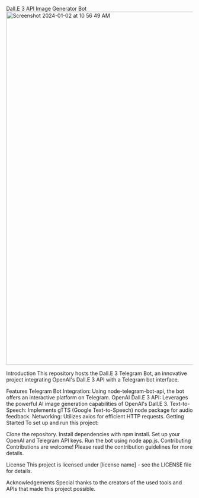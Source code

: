Dall.E 3 API Image Generator Bot
<img width="951" alt="Screenshot 2024-01-02 at 10 56 49 AM" src="https://github.com/yididiya-kassahun/dalle3-telegramBot/assets/57259174/82ee70c3-bfbd-42be-bf33-de89be19e268">

Introduction
This repository hosts the Dall.E 3 Telegram Bot, an innovative project integrating OpenAI's Dall.E 3 API with a Telegram bot interface.

Features
Telegram Bot Integration: Using node-telegram-bot-api, the bot offers an interactive platform on Telegram.
OpenAI Dall.E 3 API: Leverages the powerful AI image generation capabilities of OpenAI's Dall.E 3.
Text-to-Speech: Implements gTTS (Google Text-to-Speech) node package for audio feedback.
Networking: Utilizes axios for efficient HTTP requests.
Getting Started
To set up and run this project:

Clone the repository.
Install dependencies with npm install.
Set up your OpenAI and Telegram API keys.
Run the bot using node app.js.
Contributing
Contributions are welcome! Please read the contribution guidelines for more details.

License
This project is licensed under [license name] - see the LICENSE file for details.

Acknowledgements
Special thanks to the creators of the used tools and APIs that made this project possible.


